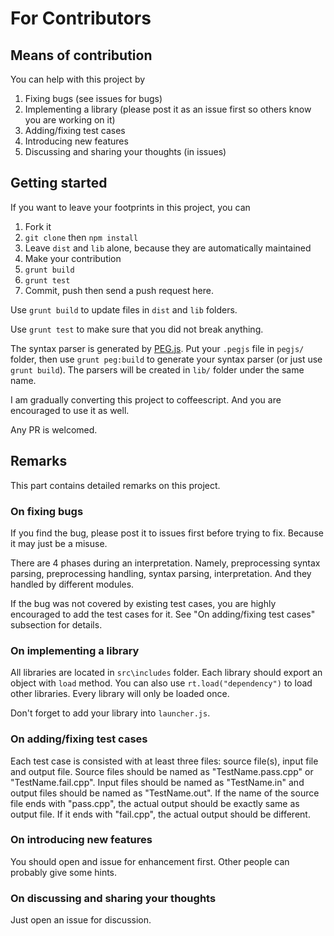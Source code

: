 # For Contributors

## Means of contribution

You can help with this project by

1. Fixing bugs (see issues for bugs)
1. Implementing a library (please post it as an issue first so others know you are working on it)
1. Adding/fixing test cases
1. Introducing new features
1. Discussing and sharing your thoughts (in issues)

## Getting started

If you want to leave your footprints in this project, you can

1. Fork it
1. `git clone` then `npm install`
1. Leave `dist` and `lib` alone, because they are automatically maintained
1. Make your contribution
1. `grunt build`
1. `grunt test`
1. Commit, push then send a push request here.

Use `grunt build` to update files in `dist` and `lib` folders.

Use `grunt test` to make sure that you did not break anything.

The syntax parser is generated by [PEG.js](pegjs.majda.cz). Put your `.pegjs` file in `pegjs/` folder, then use `grunt peg:build` to generate your syntax parser (or just use `grunt build`). The parsers will be created in `lib/` folder under the same name.

I am gradually converting this project to coffeescript. And you are encouraged to use it as well.

Any PR is welcomed.

## Remarks

This part contains detailed remarks on this project.

### On fixing bugs

If you find the bug, please post it to issues first before trying to fix. Because it may just be a misuse.

There are 4 phases during an interpretation. Namely, preprocessing syntax parsing, preprocessing handling, syntax parsing, interpretation. And they handled by different modules.

If the bug was not covered by existing test cases, you are highly encouraged to add the test cases for it. See "On adding/fixing test cases" subsection for details.

### On implementing a library

All libraries are located in `src\includes` folder. Each library should export an object with `load` method. You can also use `rt.load("dependency")` to load other libraries. Every library will only be loaded once.

Don't forget to add your library into `launcher.js`.

### On adding/fixing test cases

Each test case is consisted with at least three files: source file(s), input file and output file. Source files should be named as "TestName.pass.cpp" or "TestName.fail.cpp". Input files should be named as "TestName.in" and output files should be named as "TestName.out". If the name of the source file ends with "pass.cpp", the actual output should be exactly same as output file. If it ends with "fail.cpp", the actual output should be different.

### On introducing new features

You should open and issue for enhancement first. Other people can probably give some hints.

### On discussing and sharing your thoughts

Just open an issue for discussion.

